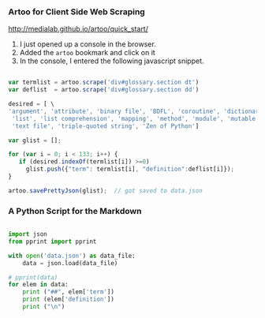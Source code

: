 

### Artoo for Client Side Web Scraping 
http://medialab.github.io/artoo/quick_start/ 

1. I just opened up a console in the browser. 
2. Added the `artoo` bookmark and click on it 
3. In the console, I entered the following javascript snippet. 

```javascript 

var termlist = artoo.scrape('div#glossary.section dt')
var deflist  = artoo.scrape('div#glossary.section dd')

desired = [ \
'argument', 'attribute', 'binary file', 'BDFL', 'coroutine', 'dictionary', 'dictionary view', 'docstring', 'expression', 'file object', 'function', 'immutable', 'iterable', \
 'list', 'list comprehension', 'mapping', 'method', 'module', 'mutable', 'package', 'parameter', 'positional argument', 'keyword argument', 'sequence', 'slice', 'special method', 'statement', \
 'text file', 'triple-quoted string', 'Zen of Python']

var glist = [];

for (var i = 0; i < 133; i++) { 
   if (desired.indexOf(termlist[i]) >=0)
     glist.push({"term": termlist[i], "definition":deflist[i]}); 
}

artoo.savePrettyJson(glist);  // got saved to data.json 
```

### A Python Script for the Markdown

```python 

import json
from pprint import pprint

with open('data.json') as data_file:    
    data = json.load(data_file)

# pprint(data)
for elem in data: 
	print ("##", elem['term'])
	print (elem['definition'])
	print ("\n")
```
